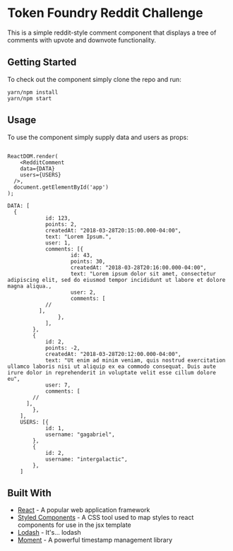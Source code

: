 # Token Foundry Reddit Challenge

This is a simple reddit-style comment component that displays a tree of comments with upvote and downvote functionality.

## Getting Started

To check out the component simply clone the repo and run:

```
yarn/npm install
yarn/npm start
```

## Usage

To use the component simply supply data and users as props:

```

ReactDOM.render(
	<RedditComment
    data={DATA}
    users={USERS}
  />,
  document.getElementById('app')
);

DATA: [
  {
			id: 123,
			points: 2,
			createdAt: "2018-03-28T20:15:00.000-04:00",
			text: "Lorem Ipsum.",
			user: 1,
			comments: [{
					id: 43,
					points: 30,
					createdAt: "2018-03-28T20:16:00.000-04:00",
					text: "Lorem ipsum dolor sit amet, consectetur adipiscing elit, sed do eiusmod tempor incididunt ut labore et dolore magna aliqua.,
					user: 2,
					comments: [
            //
          ],
				},
			],
		},
		{
			id: 2,
			points: -2,
			createdAt: "2018-03-28T20:12:00.000-04:00",
			text: "Ut enim ad minim veniam, quis nostrud exercitation ullamco laboris nisi ut aliquip ex ea commodo consequat. Duis aute irure dolor in reprehenderit in voluptate velit esse cillum dolore eu",
			user: 7,
			comments: [
        //
      ],
		},
	],
	USERS: [{
			id: 1,
			username: "gagabriel",
		},
		{
			id: 2,
			username: "intergalactic",
		},
	]
```

## Built With

* [React](https://reactjs.org/) - A popular web application framework
* [Styled Components](https://www.styled-components.com/) - A CSS tool used to map styles to react components for use in the jsx template 
* [Lodash](https://lodash.com/) - It's... lodash
* [Moment](https://momentjs.com/) - A powerful timestamp management library

